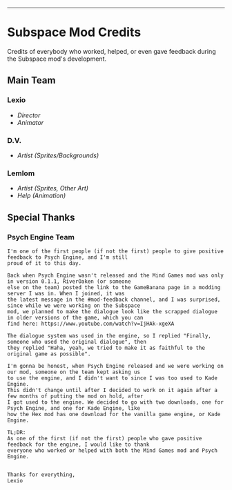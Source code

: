 
---

# Subspace Mod Credits
Credits of everybody who worked, helped, or even gave feedback during the Subspace mod's development.
## Main Team
### Lexio
- *Director*
- *Animator*

### D.V.
- *Artist (Sprites/Backgrounds)*

### Lemlom
- *Artist (Sprites, Other Art)*
- *Help (Animation)*

## Special Thanks
### Psych Engine Team

```
I'm one of the first people (if not the first) people to give positive feedback to Psych Engine, and I'm still
proud of it to this day.

Back when Psych Engine wasn't released and the Mind Games mod was only in version 0.1.1, RiverOaken (or someone
else on the team) posted the link to the GameBanana page in a modding server I was in. When I joined, it was
the latest message in the #mod-feedback channel, and I was surprised, since while we were working on the Subspace
mod, we planned to make the dialogue look like the scrapped dialogue in older versions of the game, which you can
find here: https://www.youtube.com/watch?v=IjHAk-xgeXA

The dialogue system was used in the engine, so I replied "Finally, someone who used the original dialogue", then
they replied "Haha, yeah, we tried to make it as faithful to the original game as possible".

I'm gonna be honest, when Psych Engine released and we were working on our mod, someone on the team kept asking us
to use the engine, and I didn't want to since I was too used to Kade Engine.
This didn't change until after I decided to work on it again after a few months of putting the mod on hold, after
I got used to the engine. We decided to go with two downloads, one for Psych Engine, and one for Kade Engine, like
how the Hex mod has one download for the vanilla game engine, or Kade Engine.

TL;DR:
As one of the first (if not the first) people who gave positive feedback for the engine, I would like to thank
everyone who worked or helped with both the Mind Games mod and Psych Engine.


Thanks for everything,
Lexio
```
